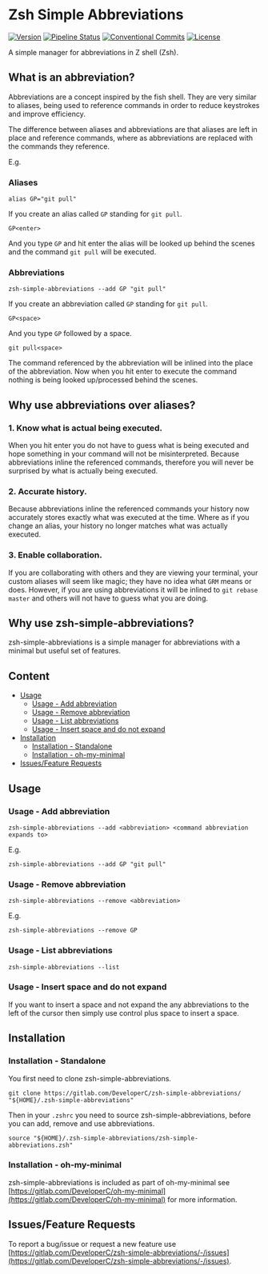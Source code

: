 # Zsh Simple Abbreviations
[![Version](https://img.shields.io/badge/Version-0.3.0-blue)](https://gitlab.com/DeveloperC/zsh-simple-abbreviations/-/releases)
[![Pipeline Status](https://gitlab.com/DeveloperC/zsh-simple-abbreviations/badges/main/pipeline.svg)](https://gitlab.com/DeveloperC/zsh-simple-abbreviations/-/pipelines)
[![Conventional Commits](https://img.shields.io/badge/Conventional%20Commits-1.0.0-yellow.svg)](https://conventionalcommits.org)
[![License](https://img.shields.io/badge/License-AGPLv3-blue.svg)](https://www.gnu.org/licenses/agpl-3.0)


A simple manager for abbreviations in Z shell (Zsh).


## What is an abbreviation?
Abbreviations are a concept inspired by the fish shell. They are very similar to aliases, being used to reference commands in order to reduce keystrokes and improve efficiency.

The difference between aliases and abbreviations are that aliases are left in place and reference commands, where as abbreviations are replaced with the commands they reference.

E.g.

### Aliases
```
alias GP="git pull"
```

If you create an alias called `GP` standing for `git pull`.

```
GP<enter>
```

And you type `GP` and hit enter the alias will be looked up behind the scenes and the command `git pull` will be executed.

### Abbreviations
```
zsh-simple-abbreviations --add GP "git pull"
```

If you create an abbreviation called `GP` standing for `git pull`.

```
GP<space>
```

And you type `GP` followed by a space.

```
git pull<space>
```

The command referenced by the abbreviation will be inlined into the place of the abbreviation.
Now when you hit enter to execute the command nothing is being looked up/processed behind the scenes.


## Why use abbreviations over aliases?
### 1. Know what is actual being executed.
When you hit enter you do not have to guess what is being executed and hope something in your command will not be misinterpreted.
Because abbreviations inline the referenced commands, therefore you will never be surprised by what is actually being executed.

### 2. Accurate history.
Because abbreviations inline the referenced commands your history now accurately stores exactly what was executed at the time.
Where as if you change an alias, your history no longer matches what was actually executed.

### 3. Enable collaboration.
If you are collaborating with others and they are viewing your terminal, your custom aliases will seem like magic; they have no idea what `GRM` means or does.
However, if you are using abbreviations it will be inlined to `git rebase master` and others will not have to guess what you are doing.


## Why use zsh-simple-abbreviations?
zsh-simple-abbreviations is a simple manager for abbreviations with a minimal but useful set of features.


## Content
 * [Usage](#usage)
   + [Usage - Add abbreviation](#usage-add-abbreviation)
   + [Usage - Remove abbreviation](#usage-remove-abbreviation)
   + [Usage - List abbreviations](#usage-list-abbreviations)
   + [Usage - Insert space and do not expand](#usage-insert-space-and-do-not-expand)
 * [Installation](#installation)
   + [Installation - Standalone](#installation-standalone)
   + [Installation - oh-my-minimal](#installation-oh-my-minimal)
 * [Issues/Feature Requests](#issuesfeature-requests)


## Usage
### Usage - Add abbreviation
```
zsh-simple-abbreviations --add <abbreviation> <command abbreviation expands to>
```

E.g.
```
zsh-simple-abbreviations --add GP "git pull"
```

### Usage - Remove abbreviation
```
zsh-simple-abbreviations --remove <abbreviation>
```

E.g.
```
zsh-simple-abbreviations --remove GP
```

### Usage - List abbreviations
```
zsh-simple-abbreviations --list
```

### Usage - Insert space and do not expand
If you want to insert a space and not expand the any abbreviations to the left of the cursor then simply use control plus space to insert a space.


## Installation
### Installation - Standalone
You first need to clone zsh-simple-abbreviations.

```
git clone https://gitlab.com/DeveloperC/zsh-simple-abbreviations/ "${HOME}/.zsh-simple-abbreviations"
```

Then in your `.zshrc` you need to source zsh-simple-abbreviations, before you can add, remove and use abbreviations.

```
source "${HOME}/.zsh-simple-abbreviations/zsh-simple-abbreviations.zsh"
```

### Installation - oh-my-minimal
zsh-simple-abbreviations is included as part of oh-my-minimal see [https://gitlab.com/DeveloperC/oh-my-minimal](https://gitlab.com/DeveloperC/oh-my-minimal) for more information.


## Issues/Feature Requests
To report a bug/issue or request a new feature use [https://gitlab.com/DeveloperC/zsh-simple-abbreviations/-/issues](https://gitlab.com/DeveloperC/zsh-simple-abbreviations/-/issues).
